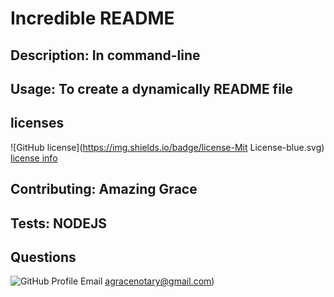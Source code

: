 # Incredible README
## Description: In command-line
## Usage: To create a dynamically README file

## licenses
![GitHub license](https://img.shields.io/badge/license-Mit License-blue.svg)
[license info](https://choosealicense.com/licenses/)
## Contributing: Amazing Grace
## Tests: NODEJS
## Questions
![GitHub Profile](https://github.com/iis4u2nv)
Email agracenotary@gmail.com)

